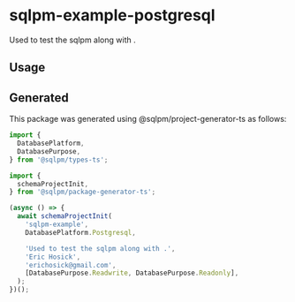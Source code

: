 # **sqlpm-example-postgresql**

Used to test the sqlpm along with .

## Usage

## Generated

This package was generated using @sqlpm/project-generator-ts as follows:

```typescript
import {
  DatabasePlatform,
  DatabasePurpose,
} from '@sqlpm/types-ts';

import {
  schemaProjectInit,
} from '@sqlpm/package-generator-ts';

(async () => {
  await schemaProjectInit(
    'sqlpm-example',
    DatabasePlatform.Postgresql,

    'Used to test the sqlpm along with .',
    'Eric Hosick',
    'erichosick@gmail.com',
    [DatabasePurpose.Readwrite, DatabasePurpose.Readonly],
  );
})();

```
